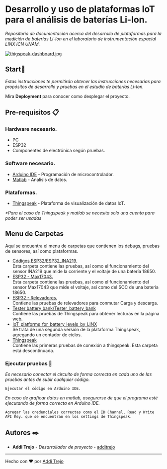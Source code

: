 # Desarrollo y uso de plataformas IoT para el análisis de baterías Li-Ion.
_Repositorio de documentación acerca del desarrollo de plataformas para la medición de baterías Li-Ion en el laboratorio de instrumentación espacial LINX ICN UNAM._

[![thigspeak-dashboard.jpg](https://i.postimg.cc/3NwT5HV1/thigspeak-dashboard.jpg)](https://postimg.cc/dkgXrgqZ)

## Start🚀

_Estas instrucciones te permitirán obtener las instrucciones necesarias para propósitos de desarrollo y pruebas en el estudio de baterías Li-Ion._

Mira **Deployment** para conocer como desplegar el proyecto.

## Pre-requisitos 📋
### Hardware necesario.  
* PC
* ESP32
* Componentes de electrónica según pruebas.

### Software necesario.
* [Arduino IDE](https://www.arduino.cc/en/software) - Programación de microcontrolador.
* [Matlab](https://la.mathworks.com/products/matlab.html) - Analisis de datos.

### Plataformas.
*  [Thingspeak](https://thingspeak.mathworks.com/) - Plataforma de visualización de datos IoT.

  _*Para el caso de Thingspeak y matlab se necesita solo una cuenta para poder ser usadas_


## Menu de Carpetas
Aquí se encuentra el menu de carpetas que contienen los debugs, pruebas de sensores, así como plataformas.

*   [Códigos ESP32/ESP32_INA219.](https://github.com/LINX-ICN-UNAM/IoT_platforms_for_battery_levels_by_LINX/tree/main/C%C3%B3digos%20ESP32/ESP32_INA219)  
    Esta carpeta contiene las pruebas, así como el funcionamiento del sensor INA219 que mide la corriente y el voltaje de una batería 18650.
*   [ESP32 - Max17043.](https://github.com/LINX-ICN-UNAM/IoT_platforms_for_battery_levels_by_LINX/tree/main/ESP32%20-%20Max17043)  
    Esta carpeta contiene las pruebas, así como el funcionamiento del sensor Max17043 que mide el voltaje, así como del SOC de una batería 18650.  
*   [ESP32 - Relevadores.](https://github.com/LINX-ICN-UNAM/IoT_platforms_for_battery_levels_by_LINX/tree/main/ESP32-Relevadores)  
    Contiene las pruebas de relevadores para conmutar Carga y descarga.  
*   [Tester battery bank/Tester_battery_bank](https://github.com/LINX-ICN-UNAM/IoT_platforms_for_battery_levels_by_LINX/tree/main/Tester%20battery%20bank/Tester_battery_bank)  
    Contiene las pruebas de Thingspeak para obtener lecturas en la página web.  
*   [IoT_platforms_for_battery_levels_by_LINX](https://github.com/LINX-ICN-UNAM/IoT_platforms_for_battery_levels_by_LINX/tree/main/Tester_Battery_Bank_IoT)  
    Se trata de una segunda versión de la plataforma Thingspeak, agregando un contador de ciclos.
*   [Thingspeak](https://github.com/LINX-ICN-UNAM/IoT_platforms_for_battery_levels_by_LINX/tree/main/Thinkspeak)  
    Contiene las primeras pruebas de conexión a thingspeak. Esta carpeta está descontinuada.

<!--
### Pre-requisitos 📋

_Software necesario_
```  
Arduino IDE
Visual Studio Code
Bibliotecas que será indicadas en cada subproyecto
Matlab

```
--->

### Ejecutar pruebas 🔧

_Es necesario conectar el circuito de forma correcta en cada uno de las pruebas antes de subir cualquier código._  

```
Ejecutar el código en Arduino IDE.
```

_En caso de graficar datos en matlab, asegurarse de que el programa esté ejecutando de forma correcta en Arduino IDE._

```
Agregar las credenciales correctas como el ID Channel, Read y Write API Key. que se encuentran en los settings de Thingspeak.
```

<!-- 
## Ejecutando las pruebas ⚙️

_Explica como ejecutar las pruebas automatizadas para este sistema_

### Analice las pruebas end-to-end 🔩

_Explica que verifican estas pruebas y por qué_

```
Da un ejemplo
```

### Y las pruebas de estilo de codificación ⌨️

_Explica que verifican estas pruebas y por qué_

```
Da un ejemplo
```

## Despliegue 📦

_Agrega notas adicionales sobre como hacer deploy_

## Construido con 🛠️

_Menciona las herramientas que utilizaste para crear tu proyecto_

* [Dropwizard](http://www.dropwizard.io/1.0.2/docs/) - El framework web usado
* [Maven](https://maven.apache.org/) - Manejador de dependencias
* [ROME](https://rometools.github.io/rome/) - Usado para generar RSS

## Contribuyendo 🖇️

Por favor lee el [CONTRIBUTING.md](https://gist.github.com/villanuevand/xxxxxx) para detalles de nuestro código de conducta, y el proceso para enviarnos pull requests.

## Wiki 📖

Puedes encontrar mucho más de cómo utilizar este proyecto en nuestra [Wiki](https://github.com/tu/proyecto/wiki)

## Versionado 📌

Usamos [SemVer](http://semver.org/) para el versionado. Para todas las versiones disponibles, mira los [tags en este repositorio](https://github.com/tu/proyecto/tags).

## Licencia 📄

Este proyecto está bajo la Licencia (Tu Licencia) - mira el archivo [LICENSE.md](LICENSE.md) para detalles
--->
## Autores ✒️

* **Addi Trejo** - *Desarrollador de proyecto* - [additrejo](https://github.com/additrejo)

<!--- También puedes mirar la lista de todos los [contribuyentes](https://github.com/your/project/contributors) quíenes han participado en este proyecto. --->



---
Hecho con ❤️ por [Addi Trejo](https://github.com/Additrejo)
